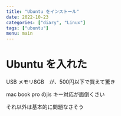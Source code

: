```yaml
---
title: "Ubuntu をインストール"
date: 2022-10-23
categories: ["diary", "Linux"]
tags: ["ubuntu"]
menu: main
---
```

# Ubuntu を入れた

USB メモリ8GB　が、500円以下で買えて驚き

mac book pro のjis キー対応が面倒くさい

それ以外は基本的に問題なさそう
